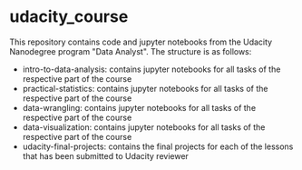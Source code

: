 # udacity_course
This repository contains code and jupyter notebooks from the Udacity Nanodegree program "Data Analyst".
The structure is as follows:
- intro-to-data-analysis: contains jupyter notebooks for all tasks of the respective part of the course
- practical-statistics: contains jupyter notebooks for all tasks of the respective part of the course
- data-wrangling: contains jupyter notebooks for all tasks of the respective part of the course
- data-visualization: contains jupyter notebooks for all tasks of the respective part of the course
- udacity-final-projects: contains the final projects for each of the lessons that has been submitted to Udacity reviewer
